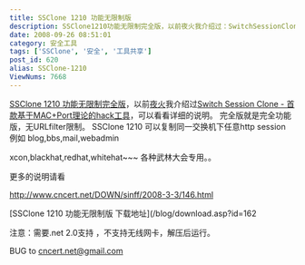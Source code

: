 ```yaml
---
title: SSClone 1210 功能无限制版
description: SSClone1210功能无限制完全版，以前夜火我介绍过：SwitchSessionClone-首款基于MAC+Port理论的hack工具完全版就是完全功能版，无URLfilter限制。SSClone1210 可以复制同一交换机下任意httpsession例如blog,bbs,mail,webadmin
date: 2008-09-26 08:51:01
category: 安全工具
tags: ['SSClone', '安全', '工具共享']
post_id: 620
alias: SSClone-1210
ViewNums: 7668
---
```


[SSClone 1210 功能无限制完全版](/blog/ssclone-1210)，以前[夜火](/blog/)我介绍过[Switch Session Clone - 首款基于MAC+Port理论的hack工具](/blog/switch-session-clone-sniffer)，可以看看详细的说明。
完全版就是完全功能版，无URLfilter限制。
SSClone 1210 可以复制同一交换机下任意http session 例如 blog,bbs,mail,webadmin

xcon,blackhat,redhat,whitehat~~~ 各种武林大会专用。。

更多的说明请看

<http://www.cncert.net/DOWN/sinff/2008-3-3/146.html>

[SSClone 1210 功能无限制版 下载地址](/blog/download.asp?id=162

注意：需要.net 2.0支持 ，不支持无线网卡，解压后运行。

BUG to cncert.net@gmail.com

